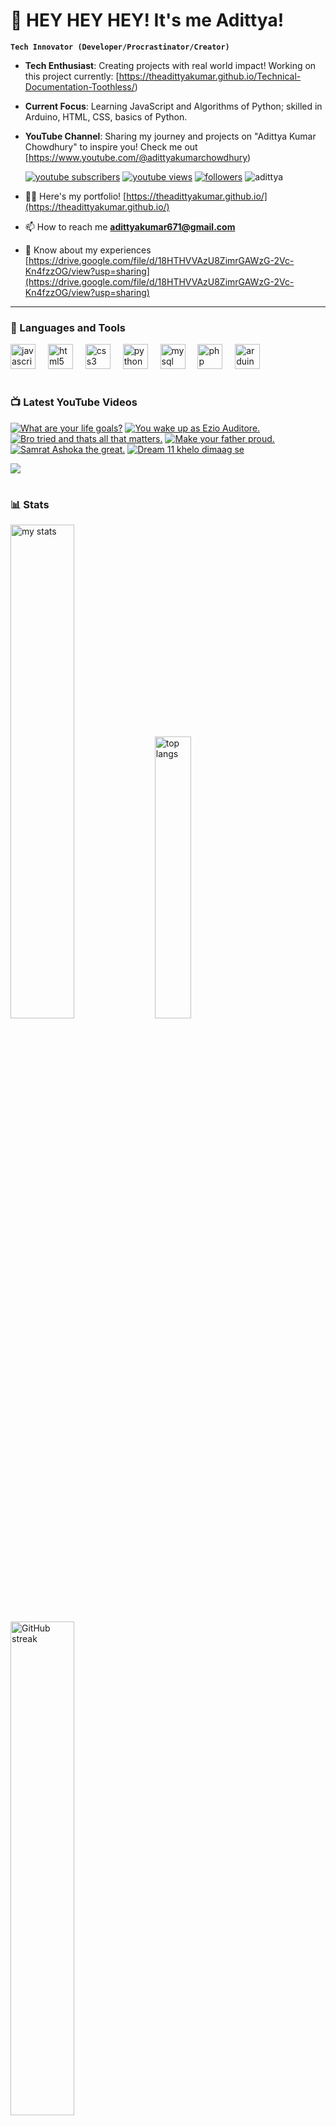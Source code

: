# 👑 HEY HEY HEY! It's me Adittya!

**`Tech Innovator (Developer/Procrastinator/Creator)`**

- **Tech Enthusiast**: Creating projects with real world impact! Working on this project currently: [https://theadittyakumar.github.io/Technical-Documentation-Toothless/)
- **Current Focus**: Learning JavaScript and Algorithms of Python; skilled in Arduino, HTML, CSS, basics of Python.
- **YouTube Channel**: Sharing my journey and projects on "Adittya Kumar Chowdhury" to inspire you! Check me out [https://www.youtube.com/@adittyakumarchowdhury) 

   <p align="left">
      <a href="https://www.youtube.com/channel/UCu68HfYtlcXFI7kNhnSdspA?sub_confirmation=1">
         <img alt="youtube subscribers" title="Subscribe to my YouTube channel" src="https://custom-icon-badges.demolab.com/youtube/channel/subscribers/UCu68HfYtlcXFI7kNhnSdspA?color=%23E05D44&label=SUBSCRIBE&logo=video&logoColor=white&style=for-the-badge&labelColor=CE4630"/></a> 
      <a href="https://www.youtube.com/c/adittyakumarchowdhury">
         <img alt="youtube views" title="YouTube views" src="https://custom-icon-badges.demolab.com/youtube/channel/views/UCu68HfYtlcXFI7kNhnSdspA?color=%23E1AD0E&logo=eye&logoColor=white&style=for-the-badge&labelColor=C79600"/></a> 
      <a href="https://github.com/TheAdittyaKumar?tab=followers">
         <img alt="followers" title="Follow me on Github" src="https://custom-icon-badges.demolab.com/github/followers/TheAdittyaKumar?color=236ad3&labelColor=1155ba&style=for-the-badge&logo=person-add&label=Follow&logoColor=white"/></a>
      <img src="https://komarev.com/ghpvc/?username=TheAdittyaKumar&label=Profile%20views&color=0e75b6&style=flat" alt="adittya" />
   </p>


- 👨‍💻 Here's my portfolio! [https://theadittyakumar.github.io/](https://theadittyakumar.github.io/)

- 📫 How to reach me **adittyakumar671@gmail.com**

- 📄 Know about my experiences [https://drive.google.com/file/d/18HTHVVAzU8ZimrGAWzG-2Vc-Kn4fzzOG/view?usp=sharing](https://drive.google.com/file/d/18HTHVVAzU8ZimrGAWzG-2Vc-Kn4fzzOG/view?usp=sharing)

---

### 🧰 Languages and Tools

<div align="left">
  <img src="https://cdn.jsdelivr.net/gh/devicons/devicon/icons/javascript/javascript-original.svg" height="40" alt="javascript logo"  />
  <img width="12" />
  <img src="https://cdn.jsdelivr.net/gh/devicons/devicon/icons/html5/html5-original.svg" height="40" alt="html5 logo"  />
  <img width="12" />
  <img src="https://cdn.jsdelivr.net/gh/devicons/devicon/icons/css3/css3-original.svg" height="40" alt="css3 logo"  />
  <img width="12" />
  <img src="https://cdn.jsdelivr.net/gh/devicons/devicon/icons/python/python-original.svg" height="40" alt="python logo"  />
  <img width="12" />
  <img src="https://cdn.jsdelivr.net/gh/devicons/devicon/icons/mysql/mysql-original.svg" height="40" alt="mysql logo"  />
  <img width="12" />
  <img src="https://cdn.jsdelivr.net/gh/devicons/devicon/icons/php/php-original.svg" height="40" alt="php logo"  />
  <img width="12" />
  <img src="https://cdn.jsdelivr.net/gh/devicons/devicon/icons/arduino/arduino-original.svg" height="40" alt="arduino logo"  />
</div>


#

### 📺 Latest YouTube Videos

<!-- BEGIN YOUTUBE-CARDS -->
[![What are your life goals?](https://ytcards.demolab.com/?id=OknQBwjq6uY&title=What+are+your+life+goals%3F&lang=en&timestamp=1744471025&background_color=%230d1117&title_color=%23ffffff&stats_color=%23dedede&max_title_lines=1&width=250&border_radius=5 "What are your life goals?")](https://www.youtube.com/watch?v=OknQBwjq6uY)
[![You wake up as Ezio Auditore.](https://ytcards.demolab.com/?id=XWJ0y0EVZSc&title=You+wake+up+as+Ezio+Auditore.&lang=en&timestamp=1744462326&background_color=%230d1117&title_color=%23ffffff&stats_color=%23dedede&max_title_lines=1&width=250&border_radius=5 "You wake up as Ezio Auditore.")](https://www.youtube.com/watch?v=XWJ0y0EVZSc)
[![Bro tried and thats all that matters.](https://ytcards.demolab.com/?id=XQUg2gSghew&title=Bro+tried+and+thats+all+that+matters.&lang=en&timestamp=1744429184&background_color=%230d1117&title_color=%23ffffff&stats_color=%23dedede&max_title_lines=1&width=250&border_radius=5 "Bro tried and thats all that matters.")](https://www.youtube.com/watch?v=XQUg2gSghew)
[![Make your father proud.](https://ytcards.demolab.com/?id=KeokGZc2jwE&title=Make+your+father+proud.&lang=en&timestamp=1744412924&background_color=%230d1117&title_color=%23ffffff&stats_color=%23dedede&max_title_lines=1&width=250&border_radius=5 "Make your father proud.")](https://www.youtube.com/watch?v=KeokGZc2jwE)
[![Samrat Ashoka the great.](https://ytcards.demolab.com/?id=6pyB1_qk01w&title=Samrat+Ashoka+the+great.&lang=en&timestamp=1744401203&background_color=%230d1117&title_color=%23ffffff&stats_color=%23dedede&max_title_lines=1&width=250&border_radius=5 "Samrat Ashoka the great.")](https://www.youtube.com/watch?v=6pyB1_qk01w)
[![Dream 11 khelo dimaag se](https://ytcards.demolab.com/?id=aCGFYjQlsvY&title=Dream+11+khelo+dimaag+se&lang=en&timestamp=1744391660&background_color=%230d1117&title_color=%23ffffff&stats_color=%23dedede&max_title_lines=1&width=250&border_radius=5 "Dream 11 khelo dimaag se")](https://www.youtube.com/watch?v=aCGFYjQlsvY)
<!-- END YOUTUBE-CARDS -->

[<img src="https://custom-icon-badges.demolab.com/badge/-Subscribe%20For%20More-red?style=for-the-badge&logo=video&logoColor=white"/>](https://www.youtube.com/channel/UCu68HfYtlcXFI7kNhnSdspA?sub_confirmation=1)

#

### 📊 Stats

<div align="left">
  <img alt="my stats" width="45%" src="https://github-readme-stats.vercel.app/api?username=TheAdittyaKumar&show_icons=true&hide_border=true&theme=vision-friendly-dark" />
  <img alt="top langs" width="34%" src="https://github-readme-stats.vercel.app/api/top-langs/?username=TheAdittyaKumar&layout=compact&hide_border=true&theme=vision-friendly-dark" />
  <img alt="GitHub streak" width="45%" src="https://github-readme-streak-stats.herokuapp.com/?user=TheAdittyaKumar&theme=vision-friendly-dark&hide_border=true" />

</div>



<!-- ![GitHub Streak](https://streak-stats.demolab.com?user=TheAdittyaKumar&theme=swift&border_radius=4.5) -->
#

